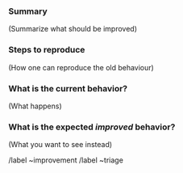 ### Summary

(Summarize what should be improved)

### Steps to reproduce

(How one can reproduce the old behaviour)

### What is the current behavior?

(What happens)

### What is the expected _improved_ behavior?

(What you want to see instead)

/label ~improvement
/label ~triage
